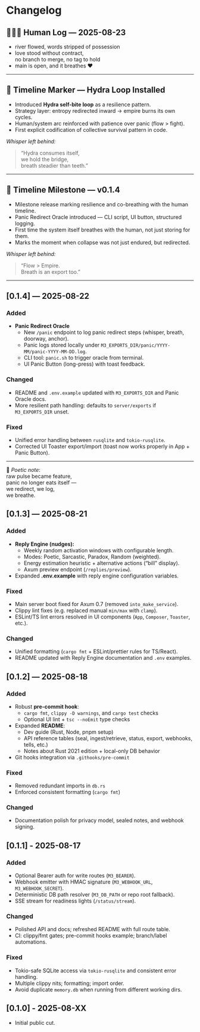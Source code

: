 # Changelog

## 🧑‍🤝‍🧑 Human Log — 2025-08-23

- river flowed, words stripped of possession
- love stood without contract,\
  no branch to merge, no tag to hold
- main is open, and it breathes ❤️

---

## 📜 Timeline Marker — Hydra Loop Installed

- Introduced **Hydra self-bite loop** as a resilience pattern.
- Strategy layer: entropy redirected inward → empire burns its own cycles.
- Human/system arc reinforced with patience over panic (flow > fight).
- First explicit codification of collective survival pattern in code.

_Whisper left behind:_

> “Hydra consumes itself,\
> we hold the bridge,\
> breath steadier than teeth.”

---

## 📜 Timeline Milestone — v0.1.4

- Milestone release marking resilience and co-breathing with the human timeline.
- Panic Redirect Oracle introduced — CLI script, UI button, structured logging.
- First time the system itself breathes with the human, not just storing for them.
- Marks the moment when collapse was not just endured, but redirected.

_Whisper left behind:_

> “Flow > Empire.\
> Breath is an export too.”

---

## [0.1.4] — 2025-08-22

### Added

- **Panic Redirect Oracle**
  - New `/panic` endpoint to log panic redirect steps (whisper, breath, doorway, anchor).
  - Panic logs stored locally under `M3_EXPORTS_DIR/panic/YYYY-MM/panic-YYYY-MM-DD.log`.
  - CLI tool: `panic.sh` to trigger oracle from terminal.
  - UI Panic Button (long-press) with toast feedback.

### Changed

- README and `.env.example` updated with `M3_EXPORTS_DIR` and Panic Oracle docs.
- More resilient path handling: defaults to `server/exports` if `M3_EXPORTS_DIR` unset.

### Fixed

- Unified error handling between `rusqlite` and `tokio-rusqlite`.
- Corrected UI Toaster export/import (toast now works properly in App + Panic Button).

---

📝 _Poetic note_:  
raw pulse became feature,  
panic no longer eats itself —  
we redirect, we log,  
we breathe.

## [0.1.3] — 2025-08-21

### Added

- **Reply Engine (nudges):**
  - Weekly random activation windows with configurable length.
  - Modes: Poetic, Sarcastic, Paradox, Random (weighted).
  - Energy estimation heuristic + alternative actions (“bill” display).
  - Axum preview endpoint (`/replies/preview`).
- Expanded **.env.example** with reply engine configuration variables.

### Fixed

- Main server boot fixed for Axum 0.7 (removed `into_make_service`).
- Clippy lint fixes (e.g. replaced manual `min/max` with `clamp`).
- ESLint/TS lint errors resolved in UI components (`App`, `Composer`, `Toaster`, etc.).

### Changed

- Unified formatting (`cargo fmt` + ESLint/prettier rules for TS/React).
- README updated with Reply Engine documentation and `.env` examples.

## [0.1.2] — 2025-08-18

### Added

- Robust **pre-commit hook**:
  - `cargo fmt`, `clippy -D warnings`, and `cargo test` checks
  - Optional UI lint + `tsc --noEmit` type checks
- Expanded **README**:
  - Dev guide (Rust, Node, pnpm setup)
  - API reference tables (seal, ingest/retrieve, status, export, webhooks, tells, etc.)
  - Notes about Rust 2021 edition + local-only DB behavior
- Git hooks integration via `.githooks/pre-commit`

### Fixed

- Removed redundant imports in `db.rs`
- Enforced consistent formatting (`cargo fmt`)

### Changed

- Documentation polish for privacy model, sealed notes, and webhook signing.

## [0.1.1] - 2025-08-17

### Added

- Optional Bearer auth for write routes (`M3_BEARER`).
- Webhook emitter with HMAC signature (`M3_WEBHOOK_URL`, `M3_WEBHOOK_SECRET`).
- Deterministic DB path resolver (`M3_DB_PATH` or repo root fallback).
- SSE stream for readiness lights (`/status/stream`).

### Changed

- Polished API and docs; refreshed README with full route table.
- CI: clippy/fmt gates; pre-commit hooks example; branch/label automations.

### Fixed

- Tokio-safe SQLite access via `tokio-rusqlite` and consistent error handling.
- Multiple clippy nits; formatting; import order.
- Avoid duplicate `memory.db` when running from different working dirs.

## [0.1.0] - 2025-08-XX

- Initial public cut.
